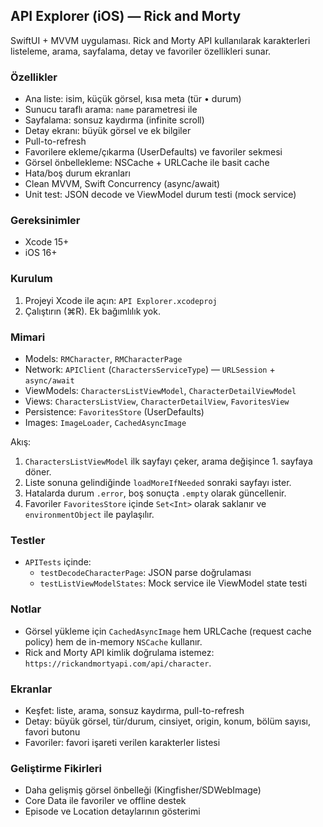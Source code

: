 ## API Explorer (iOS) — Rick and Morty

SwiftUI + MVVM uygulaması. Rick and Morty API kullanılarak karakterleri listeleme, arama, sayfalama, detay ve favoriler özellikleri sunar.

### Özellikler
- Ana liste: isim, küçük görsel, kısa meta (tür • durum)
- Sunucu taraflı arama: `name` parametresi ile
- Sayfalama: sonsuz kaydırma (infinite scroll)
- Detay ekranı: büyük görsel ve ek bilgiler
- Pull-to-refresh
- Favorilere ekleme/çıkarma (UserDefaults) ve favoriler sekmesi
- Görsel önbellekleme: NSCache + URLCache ile basit cache
- Hata/boş durum ekranları
- Clean MVVM, Swift Concurrency (async/await)
- Unit test: JSON decode ve ViewModel durum testi (mock service)

### Gereksinimler
- Xcode 15+
- iOS 16+

### Kurulum
1. Projeyi Xcode ile açın: `API Explorer.xcodeproj`
2. Çalıştırın (⌘R). Ek bağımlılık yok.

### Mimari
- Models: `RMCharacter`, `RMCharacterPage`
- Network: `APIClient` (`CharactersServiceType`) — `URLSession` + `async/await`
- ViewModels: `CharactersListViewModel`, `CharacterDetailViewModel`
- Views: `CharactersListView`, `CharacterDetailView`, `FavoritesView`
- Persistence: `FavoritesStore` (UserDefaults)
- Images: `ImageLoader`, `CachedAsyncImage`

Akış:
1. `CharactersListViewModel` ilk sayfayı çeker, arama değişince 1. sayfaya döner.
2. Liste sonuna gelindiğinde `loadMoreIfNeeded` sonraki sayfayı ister.
3. Hatalarda durum `.error`, boş sonuçta `.empty` olarak güncellenir.
4. Favoriler `FavoritesStore` içinde `Set<Int>` olarak saklanır ve `environmentObject` ile paylaşılır.

### Testler
- `APITests` içinde:
  - `testDecodeCharacterPage`: JSON parse doğrulaması
  - `testListViewModelStates`: Mock service ile ViewModel state testi

### Notlar
- Görsel yükleme için `CachedAsyncImage` hem URLCache (request cache policy) hem de in-memory `NSCache` kullanır.
- Rick and Morty API kimlik doğrulama istemez: `https://rickandmortyapi.com/api/character`.

### Ekranlar
- Keşfet: liste, arama, sonsuz kaydırma, pull-to-refresh
- Detay: büyük görsel, tür/durum, cinsiyet, origin, konum, bölüm sayısı, favori butonu
- Favoriler: favori işareti verilen karakterler listesi

### Geliştirme Fikirleri
- Daha gelişmiş görsel önbelleği (Kingfisher/SDWebImage)
- Core Data ile favoriler ve offline destek
- Episode ve Location detaylarının gösterimi


